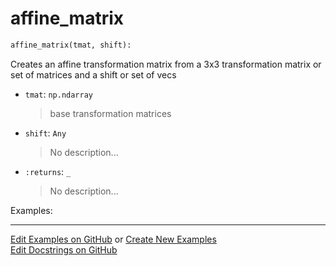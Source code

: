 # <a id="McUtils.Numputils.TransformationMatrices.affine_matrix">affine_matrix</a>

```python
affine_matrix(tmat, shift): 
```
Creates an affine transformation matrix from a 3x3 transformation matrix or set of matrices and a shift or set of vecs
- `tmat`: `np.ndarray`
    >base transformation matrices
- `shift`: `Any`
    >No description...
- `:returns`: `_`
    >No description...

Examples: 


___

[Edit Examples on GitHub](https://github.com/McCoyGroup/References/edit/gh-pages/Documentation/examples/McUtils/Numputils/TransformationMatrices/affine_matrix.md) or 
[Create New Examples](https://github.com/McCoyGroup/References/new/gh-pages/?filename=Documentation/examples/McUtils/Numputils/TransformationMatrices/affine_matrix.md) <br/>
[Edit Docstrings on GitHub](https://github.com/McCoyGroup/McUtils/edit/master/Numputils/TransformationMatrices.py?message=Update%20Docs)